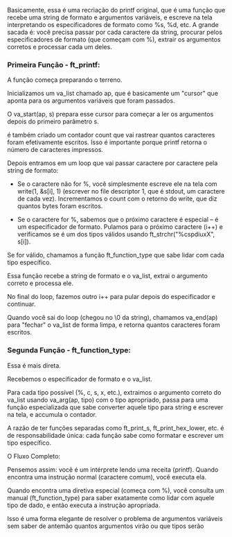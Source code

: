 Basicamente, essa é uma recriação do printf original, que é uma função que recebe uma string de formato e argumentos variáveis, e escreve na tela interpretando os especificadores de formato como %s, %d, etc. A grande sacada é: você precisa passar por cada caractere da string, procurar pelos especificadores de formato (que começam com %), extrair os argumentos corretos e processar cada um deles.

### Primeira Função - ft_printf:

A função começa preparando o terreno. 

Inicializamos um va_list chamado ap, que é basicamente um "cursor" que aponta para os argumentos variáveis que foram passados. 

O va_start(ap, s) prepara esse cursor para começar a ler os argumentos depois do primeiro parâmetro s.

é também criado um contador count que vai rastrear quantos caracteres foram efetivamente escritos. 
Isso é importante porque printf retorna o número de caracteres impressos.

Depois entramos em um loop que vai passar caractere por caractere pela string de formato:
- Se o caractere não for %, você simplesmente escreve ele na tela com write(1, &s[i], 1)
(escrever no file descriptor 1, que é stdout, um caractere de cada vez).
Incrementamos o count com o retorno do write, que diz quantos bytes foram escritos.

- Se o caractere for %, sabemos que o próximo caractere é especial – é um especificador de formato.
Pulamos para o próximo caractere (i++) e verificamos se é um dos tipos válidos usando ft_strchr("%cspdiuxX", s[i]).

Se for válido, chamamos a função ft_function_type que sabe lidar com cada tipo específico. 

Essa função recebe a string de formato e o va_list, extrai o argumento correto e processa ele.

No final do loop, fazemos outro i++ para pular depois do especificador e continuar.

Quando você sai do loop (chegou no \0 da string), chamamos va_end(ap) para "fechar" o va_list de forma limpa, e retorna quantos caracteres foram escritos.

### Segunda Função - ft_function_type:

Essa é mais direta. 

Recebemos o especificador de formato e o va_list. 

Para cada tipo possível (%, c, s, x, etc.), extraimos o argumento correto do va_list usando va_arg(ap, tipo) com o tipo apropriado, 
passa para uma função especializada que sabe converter aquele tipo para string e escrever na tela, e accumula o contador.

A razão de ter funções separadas como ft_print_s, ft_print_hex_lower, etc. é de responsabilidade única: 
cada função sabe como formatar e escrever um tipo específico. 

O Fluxo Completo:

Pensemos assim: você é um intérprete lendo uma receita (printf). 
Quando encontra uma instrução normal (caractere comum), você executa ela. 

Quando encontra uma diretiva especial (começa com %), você consulta um manual (ft_function_type) 
para saber exatamente como lidar com aquele tipo de dado, e então executa a instrução apropriada.

Isso é uma forma elegante de resolver o problema de argumentos variáveis sem saber de antemão quantos argumentos virão ou que tipos serão
